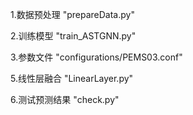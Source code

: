 1.数据预处理
"prepareData.py"

2.训练模型
"train_ASTGNN.py"

3.参数文件
"configurations/PEMS03.conf"

5.线性层融合
"LinearLayer.py"

6.测试预测结果
"check.py"